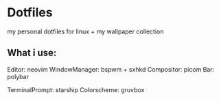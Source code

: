 # Dotfiles
my personal dotfiles for linux + my wallpaper collection

## What i use:
Editor: neovim
WindowManager: bspwm + sxhkd
Compositor: picom
Bar: polybar

TerminalPrompt: starship
Colorscheme: gruvbox


